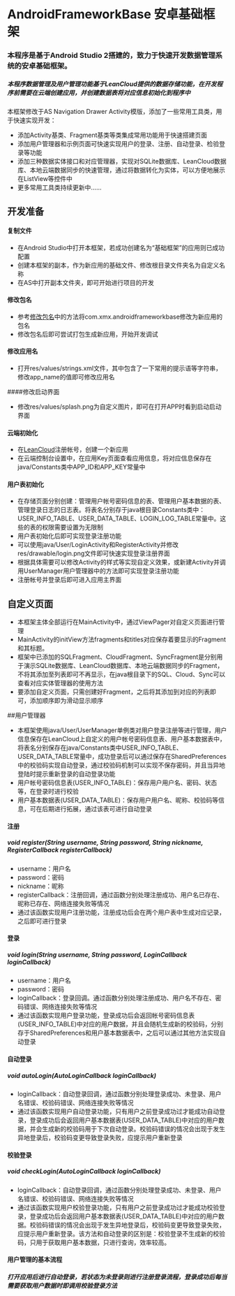 # AndroidFrameworkBase 安卓基础框架
### 本程序是基于Android Studio 2搭建的，致力于快速开发数据管理系统的安卓基础框架。
##### 本程序数据管理及用户管理功能基于LeanCloud提供的数据存储功能，在开发程序前需要在云端创建应用，并创建数据表将对应信息初始化到程序中
本框架修改于AS Navigation Drawer Activity模版，添加了一些常用工具类，用于快速实现开发：
- 添加Activity基类、Fragment基类等类集成常用功能用于快速搭建页面
- 添加用户管理器和示例页面可快速实现用户的登录、注册、自动登录、检验登录等功能
- 添加三种数据实体接口和对应管理器，实现对SQLite数据库、LeanCloud数据库、本地云端数据同步的快速管理，通过将数据转化为实体，可以方便地展示在ListView等控件中
- 更多常用工具类持续更新中……

## 开发准备
#### 复制文件
- 在Android Studio中打开本框架，若成功创建名为“基础框架”的应用则已成功配置
- 创建本框架的副本，作为新应用的基础文件、修改根目录文件夹名为自定义名称
- 在AS中打开副本文件夹，即可开始进行项目的开发

#### 修改包名
- 参考[修改包名](http://www.jianshu.com/p/557e1906db1a)中的方法将com.xmx.androidframeworkbase修改为新应用的包名
- 修改包名后即可尝试打包生成新应用，开始开发调试

#### 修改应用名
- 打开res/values/strings.xml文件，其中包含了一下常用的提示语等字符串，修改app_name的值即可修改应用名

####修改启动界面
- 修改res/values/splash.png为自定义图片，即可在打开APP时看到启动启动界面

#### 云端初始化
- 在[LeanCloud](https://leancloud.cn/)注册帐号，创建一个新应用
- 在云端控制台设置中，在应用Key页面查看应用信息，将对应信息保存在java/Constants类中APP_ID和APP_KEY常量中

#### 用户表初始化
- 在存储页面分别创建：管理用户帐号密码信息的表、管理用户基本数据的表、管理登录日志的日志表。将表名分别存于java根目录Constants类中：USER_INFO_TABLE、USER_DATA_TABLE、LOGIN_LOG_TABLE常量中。这些的表的权限需要设置为无限制
- 用户表初始化后即可实现登录注册功能
- 可以使用java/User/LoginActivity和RegisterActivity并修改res/drawable/login.png文件即可快速实现登录注册界面
- 根据具体需要可以修改Activity的样式等实现自定义效果，或新建Activity并调用UserManager用户管理器中的方法即可实现登录注册功能
- 注册帐号并登录后即可进入应用主界面

## 自定义页面
- 本框架主体全部运行在MainActivity中，通过ViewPager对自定义页面进行管理
- MainActivity的initView方法fragments和titles对应保存着要显示的Fragment和其标题。
- 框架中已添加的SQLFragment、CloudFragment、SyncFragment是分别用于演示SQLite数据库、LeanCloud数据库、本地云端数据同步的Fragment，不将其添加至列表即可不再显示，在java根目录下的SQL、Cloud、Sync可以查看对应实体管理器的使用方法
- 要添加自定义页面，只需创建好Fragment，之后将其添加到对应的列表即可，添加顺序即为滑动显示顺序

##用户管理器
- 本框架使用java/User/UserManager单例类对用户登录注册等进行管理，用户信息保存在LeanCloud上自定义的用户帐号密码信息表、用户基本数据表中，将表名分别保存在java/Constants类中USER_INFO_TABLE、USER_DATA_TABLE常量中，成功登录后可以通过保存在SharedPreferences中的校验码实现自动登录，通过校验码机制可以实现不保存密码，并且当异地登陆时提示重新登录的自动登录功能
- 用户帐号密码信息表(USER_INFO_TABLE)：保存用户用户名、密码、状态等，在登录时进行校验
- 用户基本数据表(USER_DATA_TABLE)：保存用户用户名、昵称、校验码等信息，可在后期进行拓展，通过该表可进行自动登录

#### 注册
##### void register(String username, String password, String nickname, RegisterCallback registerCallback)
- username：用户名
- password：密码
- nickname：昵称
- registerCallback：注册回调，通过函数分别处理注册成功、用户名已存在、昵称已存在、网络连接失败等情况
- 通过该函数实现用户注册功能，注册成功后会在两个用户表中生成对应记录，之后即可进行登录

#### 登录
##### void login(String username, String password, LoginCallback loginCallback)
- username：用户名
- password：密码
- loginCallback：登录回调。通过函数分别处理注册成功、用户名不存在、密码错误、网络连接失败等情况
- 通过该函数实现用户登录功能，登录成功后会返回帐号密码信息表(USER_INFO_TABLE)中对应的用户数据，并且会随机生成新的校验码，分别存于SharedPreferences和用户基本数据表中，之后可以通过其他方法实现自动登录

#### 自动登录
##### void autoLogin(AutoLoginCallback loginCallback)
- loginCallback：自动登录回调，通过函数分别处理登录成功、未登录、用户名错误、校验码错误、网络连接失败等情况
- 通过该函数实现用户自动登录功能，只有用户之前登录成功过才能成功自动登录，登录成功后会返回用户基本数据表(USER_DATA_TABLE)中对应的用户数据，并会生成新的校验码用于下次自动登录。校验码错误的情况会出现于发生异地登录后，校验码变更导致登录失败，应提示用户重新登录

#### 校验登录
##### void checkLogin(AutoLoginCallback loginCallback)
- loginCallback：自动登录回调，通过函数分别处理登录成功、未登录、用户名错误、校验码错误、网络连接失败等情况
- 通过该函数实现用户校验登录功能，只有用户之前登录成功过才能成功校验登录，登录成功后会返回用户基本数据表(USER_DATA_TABLE)中对应的用户数据。校验码错误的情况会出现于发生异地登录后，校验码变更导致登录失败，应提示用户重新登录。该方法和自动登录的区别是：校验登录不生成新的校验码，只用于获取用户基本数据，只进行查询，效率较高。

#### 用户管理的基本流程
##### 打开应用后进行自动登录，若状态为未登录则进行注册登录流程，登录成功后每当需要获取用户数据时即调用校验登录方法
